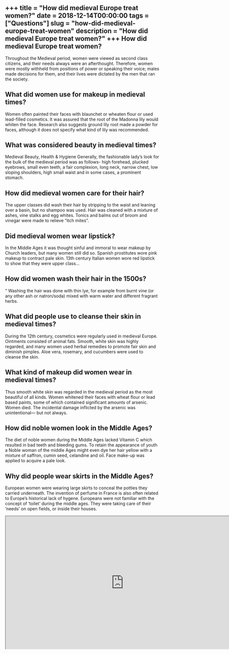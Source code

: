 +++
title = "How did medieval Europe treat women?"
date = 2018-12-14T00:00:00
tags = ["Questions"]
slug = "how-did-medieval-europe-treat-women"
description = "How did medieval Europe treat women?"
+++
How did medieval Europe treat women?
------------------------------------

Throughout the Medieval period, women were viewed as second class citizens, and their needs always were an afterthought. Therefore, women were mostly withheld from positions of power or speaking their voice; males made decisions for them, and their lives were dictated by the men that ran the society.

What did women use for makeup in medieval times?
------------------------------------------------

Women often painted their faces with blaunchet or wheaten flour or used lead-filled cosmetics. It was assured that the root of the Madonna lily would whiten the face. Research also suggests ground lily root made a powder for faces, although it does not specify what kind of lily was recommended.

What was considered beauty in medieval times?
---------------------------------------------

Medieval Beauty, Health &amp; Hygiene Generally, the fashionable lady’s look for the bulk of the medieval period was as follows- high forehead, plucked eyebrows, small even teeth, a fair complexion, long neck, narrow chest, low sloping shoulders, high small waist and in some cases, a prominent stomach.

How did medieval women care for their hair?
-------------------------------------------

The upper classes did wash their hair by stripping to the waist and leaning over a basin, but no shampoo was used. Hair was cleaned with a mixture of ashes, vine stalks and egg whites. Tonics and balms out of broom and vinegar were made to relieve “itch mites”.

Did medieval women wear lipstick?
---------------------------------

In the Middle Ages it was thought sinful and immoral to wear makeup by Church leaders, but many women still did so. Spanish prostitutes wore pink makeup to contract pale skin. 13th century Italian women wore red lipstick to show that they were upper class…

How did women wash their hair in the 1500s?
-------------------------------------------

“ Washing the hair was done with thin lye, for example from burnt vine (or any other ash or natron/soda) mixed with warm water and different fragrant herbs.

What did people use to cleanse their skin in medieval times?
------------------------------------------------------------

During the 12th century, cosmetics were regularly used in medieval Europe. Ointments consisted of animal fats. Smooth, white skin was highly regarded, and many women used herbal remedies to promote fair skin and diminish pimples. Aloe vera, rosemary, and cucumbers were used to cleanse the skin.

What kind of makeup did women wear in medieval times?
-----------------------------------------------------

Thus smooth white skin was regarded in the medieval period as the most beautiful of all kinds. Women whitened their faces with wheat flour or lead based paints, some of which contained significant amounts of arsenic. Women died. The incidental damage inflicted by the arsenic was unintentional— but not always.

How did noble women look in the Middle Ages?
--------------------------------------------

The diet of noble women during the Middle Ages lacked Vitamin C which resulted in bad teeth and bleeding gums. To retain the appearance of youth a Noble woman of the middle Ages might even dye her hair yellow with a mixture of saffron, cumin seed, celandine and oil. Face make-up was applied to acquire a pale look.

Why did people wear skirts in the Middle Ages?
----------------------------------------------

European women were wearing large skirts to conceal the potties they carried underneath. The invention of perfume in France is also often related to Europe’s historical lack of hygene. Europeans were not familiar with the concept of ‘toilet’ during the middle ages. They were taking care of their ‘needs’ on open fields, or inside their houses.

<iframe allow="accelerometer; autoplay; clipboard-write; encrypted-media; gyroscope; picture-in-picture" allowfullscreen="" class="__youtube_prefs__  epyt-is-override  no-lazyload" data-no-lazy="1" data-origheight="433" data-origwidth="770" data-skipgform_ajax_framebjll="" height="433" id="_ytid_55133" loading="lazy" src="https://www.youtube.com/embed/9YJlmBcg-So?enablejsapi=1&autoplay=0&cc_load_policy=0&cc_lang_pref=&iv_load_policy=1&loop=0&modestbranding=0&rel=1&fs=1&playsinline=0&autohide=2&theme=dark&color=red&controls=1&" title="YouTube player" width="770"></iframe>